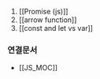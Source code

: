 ---
---


1. [[Promise (js)]]
2. [[arrow function]]
3. [[const and let vs var]]



### 연결문서
-  [[JS_MOC]]

